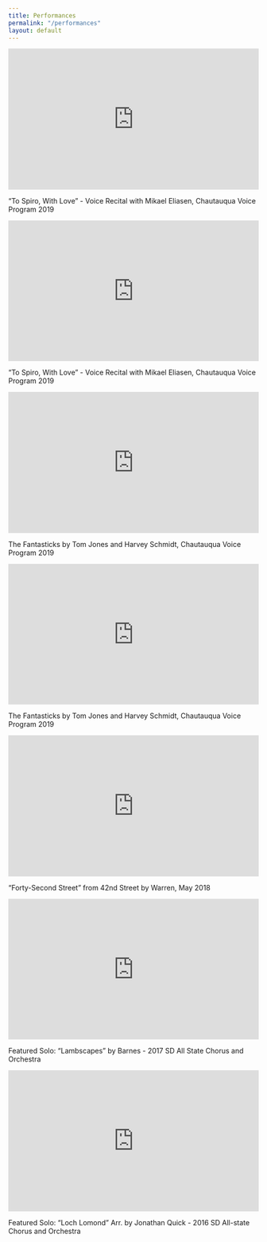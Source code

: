 ```yaml
---
title: Performances
permalink: "/performances"
layout: default
---
```


<style>.embed-container { position: relative; padding-bottom: 56.25%; height: 0; overflow: hidden; max-width: 100%; } .embed-container iframe, .embed-container object, .embed-container embed { position: absolute; top: 0; left: 0; width: 100%; height: 100%; }</style><div class='embed-container'><iframe src='https://www.youtube.com/embed//zz7GAHMXwPo' frameborder='0' allowfullscreen></iframe></div>
“To Spiro, With Love” - Voice Recital with Mikael Eliasen, Chautauqua Voice Program 2019

<style>.embed-container { position: relative; padding-bottom: 56.25%; height: 0; overflow: hidden; max-width: 100%; } .embed-container iframe, .embed-container object, .embed-container embed { position: absolute; top: 0; left: 0; width: 100%; height: 100%; }</style><div class='embed-container'><iframe src='https://www.youtube.com/embed//hE5EQs24eWw' frameborder='0' allowfullscreen></iframe></div>
“To Spiro, With Love” - Voice Recital with Mikael Eliasen, Chautauqua Voice Program 2019

<style>.embed-container { position: relative; padding-bottom: 56.25%; height: 0; overflow: hidden; max-width: 100%; } .embed-container iframe, .embed-container object, .embed-container embed { position: absolute; top: 0; left: 0; width: 100%; height: 100%; }</style><div class='embed-container'><iframe src='https://www.youtube.com/embed//QvlZqSEUp4Q' frameborder='0' allowfullscreen></iframe></div>
The Fantasticks by Tom Jones and Harvey Schmidt, Chautauqua Voice Program 2019

<style>.embed-container { position: relative; padding-bottom: 56.25%; height: 0; overflow: hidden; max-width: 100%; } .embed-container iframe, .embed-container object, .embed-container embed { position: absolute; top: 0; left: 0; width: 100%; height: 100%; }</style><div class='embed-container'><iframe src='https://www.youtube.com/embed//YQShRIGxXBs' frameborder='0' allowfullscreen></iframe></div>
The Fantasticks by Tom Jones and Harvey Schmidt, Chautauqua Voice Program 2019

<style>.embed-container { position: relative; padding-bottom: 56.25%; height: 0; overflow: hidden; max-width: 100%; } .embed-container iframe, .embed-container object, .embed-container embed { position: absolute; top: 0; left: 0; width: 100%; height: 100%; }</style><div class='embed-container'><iframe src='https://www.youtube.com/embed//qfrrHsRGGCE?feature=oembed&showinfo=0' frameborder='0' allowfullscreen></iframe></div>
“Forty-Second Street” from 42nd Street by Warren, May 2018

<style>.embed-container { position: relative; padding-bottom: 56.25%; height: 0; overflow: hidden; max-width: 100%; } .embed-container iframe, .embed-container object, .embed-container embed { position: absolute; top: 0; left: 0; width: 100%; height: 100%; }</style><div class='embed-container'><iframe src='https://www.youtube.com/embed//AzH79STP2cc?feature=oembed&showinfo=0' frameborder='0' allowfullscreen></iframe></div>
Featured Solo: “Lambscapes” by Barnes - 2017 SD All State Chorus and Orchestra


<style>.embed-container { position: relative; padding-bottom: 56.25%; height: 0; overflow: hidden; max-width: 100%; } .embed-container iframe, .embed-container object, .embed-container embed { position: absolute; top: 0; left: 0; width: 100%; height: 100%; }</style><div class='embed-container'><iframe src='https://www.youtube.com/embed/QdUH6Ugkfdg?feature=oembed&showinfo=0' frameborder='0' allowfullscreen></iframe></div>
Featured Solo: “Loch Lomond” Arr. by Jonathan Quick - 2016 SD All-state Chorus and Orchestra